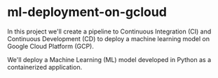 # ml-deployment-on-gcloud
In this project we'll create a pipeline to Continuous Integration (CI) and Continuous Development (CD) to deploy a machine learning model on Google Cloud Platform (GCP).

We'll deploy a Machine Learning (ML) model developed in Python as a containerized application.

